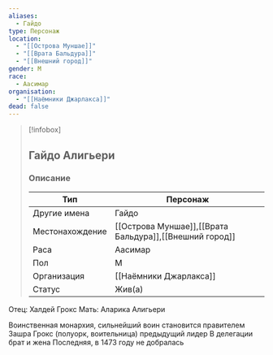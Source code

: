 ```yaml
---
aliases:
  - Гайдо
type: Персонаж
location:
  - "[[Острова Муншае]]"
  - "[[Врата Бальдура]]"
  - "[[Внешний город]]"
gender: М
race:
  - Аасимар
organisation:
  - "[[Наёмники Джарлакса]]"
dead: false
---
```


> [!infobox]
> 
> ## Гайдо Алигьери
> 
> ### Описание
> 
> | Тип | Персонаж |
> | --- | --- |
> | Другие имена| Гайдо |
> | Местонахождение | [[Острова Муншае]],[[Врата Бальдура]],[[Внешний город]] |
> | Раса | Аасимар |
> | Пол | М |
> | Организация | [[Наёмники Джарлакса]] |
> | Статус | Жив(а) |

Отец: Халдей Грокс
Мать: Аларика Алигьери

Воинственная монархия, сильнейший воин становится правителем
Зашра Грокс (полуорк, воительница) предыдущий лидер
В делегации брат и жена
Последняя, в 1473 году не добралась